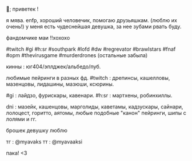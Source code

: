 🍒; приветек !

я мява. enfp, хороший человечик, помогаю друзьяшкам. (люблю их очень!) у меня есть чудеснейшая девушка, за нее зубами рвать буду.


фандомчике маи ‼️хохохо


#twitch #gi #h:sr #southpark #lofd #dw #regrevator #brawlstars #fnaf #opm #thevirusgame #murderdrones (остальные забыла)  


кинны : юг404/эплджек/альбедо/пуб.

любимые пейринги в разных фд. 
#twitch : дрепинсы, кашелловы, мазенцовы, лидашины, мазюши, ксюрины. 

#gi : лайдзо, фурискары, кавенари. 
#h:sr : мартхены, робинхиллы. 

dni : мазейк, кашенцовы, марголиды, каветамы, кадзускары, сайнари, лолоцест, горитто, аятомы, любые подобные "канон" пейринги, шипы с лолями и гг. 

брошек девушку люблю

тг : @myavaks тт : @myavaaksi 

пака! <3
